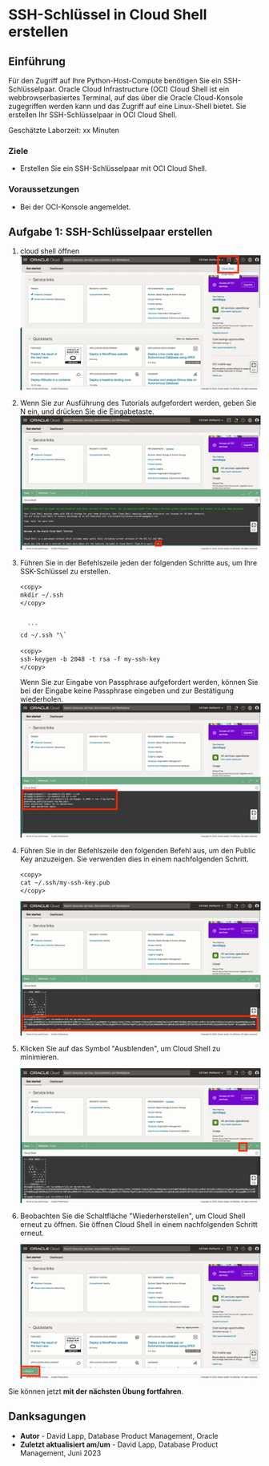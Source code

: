 # SSH-Schlüssel in Cloud Shell erstellen

## Einführung

Für den Zugriff auf Ihre Python-Host-Compute benötigen Sie ein SSH-Schlüsselpaar. Oracle Cloud Infrastructure (OCI) Cloud Shell ist ein webbrowserbasiertes Terminal, auf das über die Oracle Cloud-Konsole zugegriffen werden kann und das Zugriff auf eine Linux-Shell bietet. Sie erstellen Ihr SSH-Schlüsselpaar in OCI Cloud Shell.

Geschätzte Laborzeit: xx Minuten

### Ziele

*   Erstellen Sie ein SSH-Schlüsselpaar mit OCI Cloud Shell.

### Voraussetzungen

*   Bei der OCI-Konsole angemeldet.

## Aufgabe 1: SSH-Schlüsselpaar erstellen

1.  cloud shell öffnen ![Cloud Shell öffnen](images/sshkeys-01.png)
    
2.  Wenn Sie zur Ausführung des Tutorials aufgefordert werden, geben Sie N ein, und drücken Sie die Eingabetaste. ![Cloud Shell öffnen](images/sshkeys-02.png)
    
3.  Führen Sie in der Befehlszeile jeden der folgenden Schritte aus, um Ihre SSK-Schlüssel zu erstellen.
    
        <copy>
        mkdir ~/.ssh
        </copy>
        
    
          ```
        cd ~/.ssh "\`
    
        <copy>
        ssh-keygen -b 2048 -t rsa -f my-ssh-key
        </copy>
        
    
    Wenn Sie zur Eingabe von Passphrase aufgefordert werden, können Sie bei der Eingabe keine Passphrase eingeben und zur Bestätigung wiederholen.  
    ![Schlüssel erstellen](images/sshkeys-03.png)
    
4.  Führen Sie in der Befehlszeile den folgenden Befehl aus, um den Public Key anzuzeigen. Sie verwenden dies in einem nachfolgenden Schritt.
    
        <copy>
        cat ~/.ssh/my-ssh-key.pub
        </copy>
        
    
    ![Public Key anzeigen](images/sshkeys-04.png)
    
5.  Klicken Sie auf das Symbol "Ausblenden", um Cloud Shell zu minimieren.
    
    ![Cloud Shell ausblenden](images/sshkeys-05.png)
    
6.  Beobachten Sie die Schaltfläche "Wiederherstellen", um Cloud Shell erneut zu öffnen. Sie öffnen Cloud Shell in einem nachfolgenden Schritt erneut.
    
    ![Cloud Shell wiederherstellen](images/sshkeys-06.png)
    

Sie können jetzt **mit der nächsten Übung fortfahren**.

## Danksagungen

*   **Autor** - David Lapp, Database Product Management, Oracle
*   **Zuletzt aktualisiert am/um** - David Lapp, Database Product Management, Juni 2023